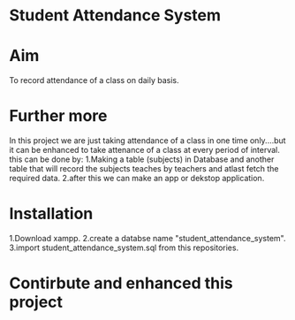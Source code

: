 # Student Attendance System

# Aim

To record attendance of a class on daily basis.

# Further more

In this project we are just taking attendance of a class in one time only....but it can be enhanced to take attenance of a class at every period of interval.
this can be done by:
1.Making a table (subjects) in Database and another table that will record the subjects teaches by teachers and atlast fetch the required data.
2.after this we can make an app or dekstop application.

# Installation

1.Download xampp.
2.create a databse name "student_attendance_system".
3.import student_attendance_system.sql from this repositories.



# Contirbute and enhanced this project

 